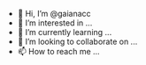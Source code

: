 - 👋 Hi, I’m @gaianacc
- 👀 I’m interested in ...
- 🌱 I’m currently learning ...
- 💞️ I’m looking to collaborate on ...
- 📫 How to reach me ...

<!---
gaianacc/gaianacc is a ✨ special ✨ repository because its `README.md` (this file) appears on your GitHub profile.
You can click the Preview link to take a look at your changes.

--->
